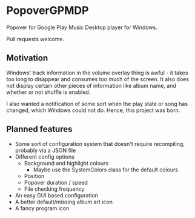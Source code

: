 # PopoverGPMDP

Popover for Google Play Music Desktop player for Windows.

Pull requests welcome.

## Motivation

Windows' track information in the volume overlay thing is awful - it takes too long to disappear and consumes too much of the screen. It also does not display certain other pieces of information like album name, and whether or not shuffle is enabled.

I also wanted a notification of some sort when the play state or song has changed, which Windows could not do. Hence, this project was born.

## Planned features

* Some sort of configuration system that doesn't require recompiling, probably via a JSON file
* Different config options
  * Background and highlight colours
    * Maybe use the SystemColors class for the default colours
  * Position
  * Popover duration / speed
  * File checking frequency
* An easy GUI based configuration
* A better default/missing album art icon
* A fancy program icon
